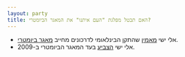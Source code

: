 ```yaml
---
layout: party
title: האם תבטל מפלגת "העם איתנו" את המאגר הביומטרי?
---
```


* <i class="fa fa-mobile"></i> אלי ישי
  [מאמין](docs/yishai-believes-passports-require-biometric-database.jpg)
  שהתקן הבינלאומי לדרכונים מחייב
  [מאגר ביומטרי](http://bl.ocks.org/thedod/raw/70f3e820380598c352c3/index-he.html).
* <i class="fa fa-bank"></i> אלי ישי
  [הצביע](https://oknesset.org/vote/652/) בעד המאגר הביומטרי ב-2009.
